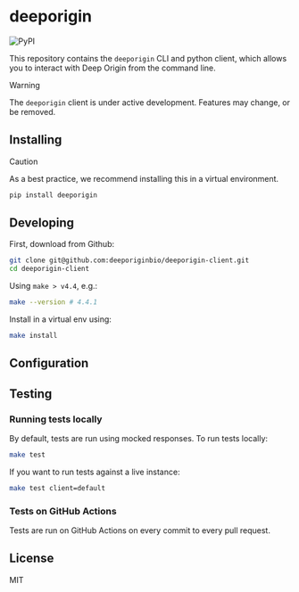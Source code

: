 # deeporigin 

![PyPI](https://img.shields.io/pypi/v/deeporigin)

This repository contains the `deeporigin` CLI and 
python client, which allows you to interact with 
Deep Origin from the command line. 

> [!WARNING]  
> The `deeporigin` client is under active development. Features
> may change, or be removed. 

## Installing 

> [!CAUTION]
> As a best practice, we recommend  installing this in a virtual environment. 


```bash
pip install deeporigin
```

## Developing 

First, download from Github:

```bash
git clone git@github.com:deeporiginbio/deeporigin-client.git
cd deeporigin-client
```
Using `make > v4.4`, e.g.:

```bash
make --version # 4.4.1
```

Install in a virtual env using:

```bash
make install
```

## Configuration

## Testing 

### Running tests locally 

By default, tests are run using mocked responses. To run tests locally:

```bash
make test
```

If you want to run tests against a live instance:

```bash
make test client=default
```

### Tests on GitHub Actions

Tests are run on GitHub Actions on every commit to every pull request. 


## License 

MIT